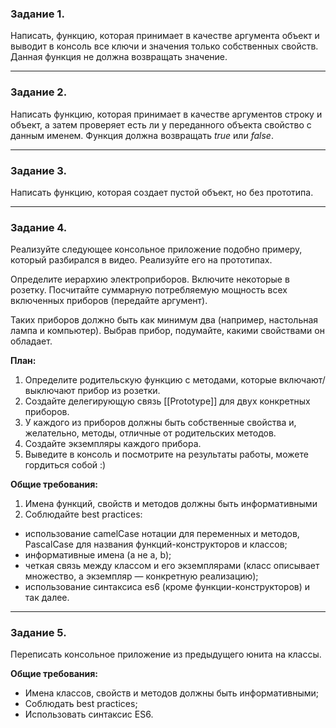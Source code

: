 ### Задание 1.
Написать, функцию, которая принимает в качестве аргумента объект и выводит в консоль все ключи и значения только собственных свойств. Данная функция не должна возвращать значение.

---

### Задание 2.

Написать функцию, которая принимает в качестве аргументов строку и объект, а затем проверяет есть ли у переданного объекта свойство с данным именем. Функция должна возвращать _true_ или _false_.

---

### Задание 3.

Написать функцию, которая создает пустой объект, но без прототипа.

---

### Задание 4.

Реализуйте следующее консольное приложение подобно примеру, который разбирался в видео. Реализуйте его на прототипах.

Определите иерархию электроприборов. Включите некоторые в розетку. Посчитайте суммарную потребляемую мощность всех включенных приборов (передайте аргумент). 

Таких приборов должно быть как минимум два (например, настольная лампа и компьютер). Выбрав прибор, подумайте, какими свойствами он обладает.

__План:__

1. Определите родительскую функцию с методами, которые включают/выключают прибор из розетки.
2. Создайте делегирующую связь [[Prototype]] для двух конкретных приборов.
3. У каждого из приборов должны быть собственные свойства и, желательно, методы, отличные от родительских методов.
4. Создайте экземпляры каждого прибора.
5. Выведите в консоль и посмотрите на результаты работы, можете гордиться собой :)

__Общие требования:__

1. Имена функций, свойств и методов должны быть информативными
2. Соблюдайте best practices:
 - использование camelCase нотации для переменных и методов, PascalCase для названия функций-конструкторов и классов;
 - информативные имена (а не a, b);
 - четкая связь между классом и его экземплярами (класс описывает множество, а экземпляр — конкретную реализацию);
 - использование синтаксиса es6 (кроме функции-конструкторов) и так далее.

---

### Задание 5.

Переписать консольное приложение из предыдущего юнита на классы.

__Общие требования:__

 - Имена классов, свойств и методов должны быть информативными;
 - Соблюдать best practices;
 - Использовать синтаксис ES6.